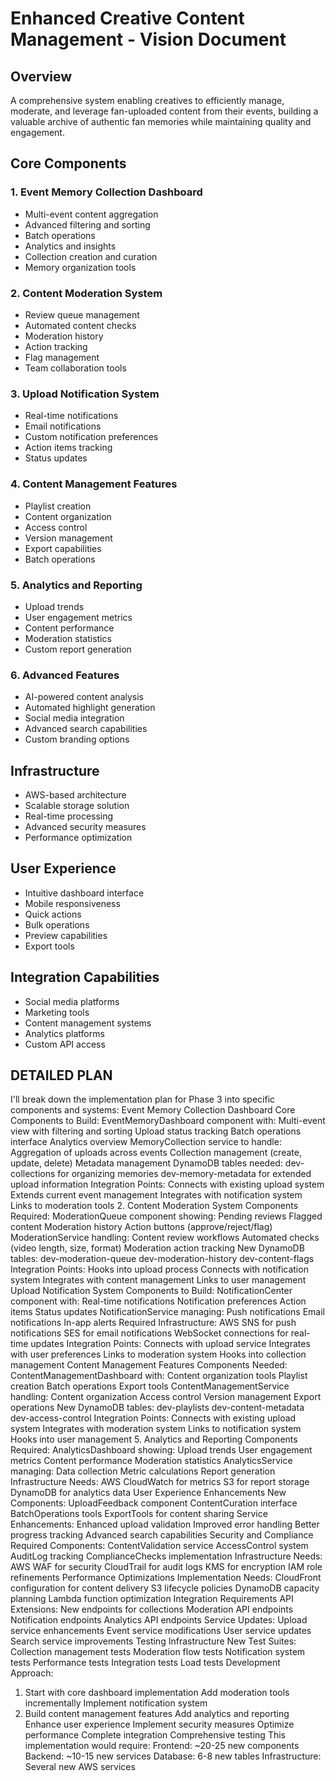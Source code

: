 # Enhanced Creative Content Management - Vision Document

## Overview

A comprehensive system enabling creatives to efficiently manage, moderate, and leverage fan-uploaded content from their events, building a valuable archive of authentic fan memories while maintaining quality and engagement.

## Core Components

### 1. Event Memory Collection Dashboard

- Multi-event content aggregation
- Advanced filtering and sorting
- Batch operations
- Analytics and insights
- Collection creation and curation
- Memory organization tools

### 2. Content Moderation System

- Review queue management
- Automated content checks
- Moderation history
- Action tracking
- Flag management
- Team collaboration tools

### 3. Upload Notification System

- Real-time notifications
- Email notifications
- Custom notification preferences
- Action items tracking
- Status updates

### 4. Content Management Features

- Playlist creation
- Content organization
- Access control
- Version management
- Export capabilities
- Batch operations

### 5. Analytics and Reporting

- Upload trends
- User engagement metrics
- Content performance
- Moderation statistics
- Custom report generation

### 6. Advanced Features

- AI-powered content analysis
- Automated highlight generation
- Social media integration
- Advanced search capabilities
- Custom branding options

## Infrastructure

- AWS-based architecture
- Scalable storage solution
- Real-time processing
- Advanced security measures
- Performance optimization

## User Experience

- Intuitive dashboard interface
- Mobile responsiveness
- Quick actions
- Bulk operations
- Preview capabilities
- Export tools

## Integration Capabilities

- Social media platforms
- Marketing tools
- Content management systems
- Analytics platforms
- Custom API access

## DETAILED PLAN

I'll break down the implementation plan for Phase 3 into specific components and systems:
Event Memory Collection Dashboard
Core Components to Build:
EventMemoryDashboard component with:
Multi-event view with filtering and sorting
Upload status tracking
Batch operations interface
Analytics overview
MemoryCollection service to handle:
Aggregation of uploads across events
Collection management (create, update, delete)
Metadata management
DynamoDB tables needed:
dev-collections for organizing memories
dev-memory-metadata for extended upload information
Integration Points:
Connects with existing upload system
Extends current event management
Integrates with notification system
Links to moderation tools 2. Content Moderation System
Components Required:
ModerationQueue component showing:
Pending reviews
Flagged content
Moderation history
Action buttons (approve/reject/flag)
ModerationService handling:
Content review workflows
Automated checks (video length, size, format)
Moderation action tracking
New DynamoDB tables:
dev-moderation-queue
dev-moderation-history
dev-content-flags
Integration Points:
Hooks into upload process
Connects with notification system
Integrates with content management
Links to user management
Upload Notification System
Components to Build:
NotificationCenter component with:
Real-time notifications
Notification preferences
Action items
Status updates
NotificationService managing:
Push notifications
Email notifications
In-app alerts
Required Infrastructure:
AWS SNS for push notifications
SES for email notifications
WebSocket connections for real-time updates
Integration Points:
Connects with upload service
Integrates with user preferences
Links to moderation system
Hooks into collection management
Content Management Features
Components Needed:
ContentManagementDashboard with:
Content organization tools
Playlist creation
Batch operations
Export tools
ContentManagementService handling:
Content organization
Access control
Version management
Export operations
New DynamoDB tables:
dev-playlists
dev-content-metadata
dev-access-control
Integration Points:
Connects with existing upload system
Integrates with moderation system
Links to notification system
Hooks into user management 5. Analytics and Reporting
Components Required:
AnalyticsDashboard showing:
Upload trends
User engagement metrics
Content performance
Moderation statistics
AnalyticsService managing:
Data collection
Metric calculations
Report generation
Infrastructure Needs:
AWS CloudWatch for metrics
S3 for report storage
DynamoDB for analytics data
User Experience Enhancements
New Components:
UploadFeedback component
ContentCuration interface
BatchOperations tools
ExportTools for content sharing
Service Enhancements:
Enhanced upload validation
Improved error handling
Better progress tracking
Advanced search capabilities
Security and Compliance
Required Components:
ContentValidation service
AccessControl system
AuditLog tracking
ComplianceChecks implementation
Infrastructure Needs:
AWS WAF for security
CloudTrail for audit logs
KMS for encryption
IAM role refinements
Performance Optimizations
Implementation Needs:
CloudFront configuration for content delivery
S3 lifecycle policies
DynamoDB capacity planning
Lambda function optimization
Integration Requirements
API Extensions:
New endpoints for collections
Moderation API endpoints
Notification endpoints
Analytics API endpoints
Service Updates:
Upload service enhancements
Event service modifications
User service updates
Search service improvements
Testing Infrastructure
New Test Suites:
Collection management tests
Moderation flow tests
Notification system tests
Performance tests
Integration tests
Load tests
Development Approach:

1. Start with core dashboard implementation
   Add moderation tools incrementally
   Implement notification system
2. Build content management features
   Add analytics and reporting
   Enhance user experience
   Implement security measures
   Optimize performance
   Complete integration
   Comprehensive testing
   This implementation would require:
   Frontend: ~20-25 new components
   Backend: ~10-15 new services
   Database: 6-8 new tables
   Infrastructure: Several new AWS services
